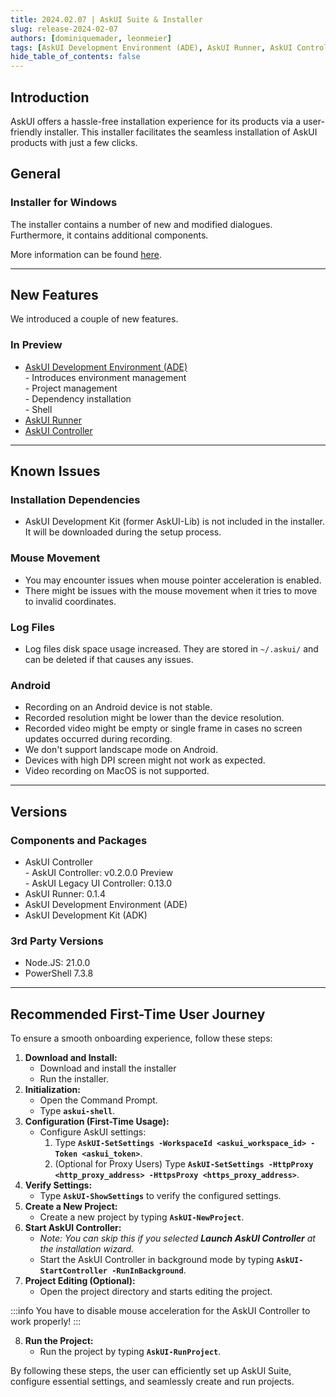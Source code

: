 ```yaml
---
title: 2024.02.07 | AskUI Suite & Installer
slug: release-2024-02-07
authors: [dominiquemader, leonmeier]
tags: [AskUI Development Environment (ADE), AskUI Runner, AskUI Controller]
hide_table_of_contents: false
---
```


## Introduction

AskUI offers a hassle-free installation experience for its products via a user-friendly installer. This installer facilitates the seamless installation of AskUI products with just a few clicks.

## General

### Installer for Windows
The installer contains a number of new and modified dialogues. Furthermore, it contains additional components.

More information can be found [here](../../docs/general/Getting%20Started/Installing%20AskUI/getting-started).

---
## New Features
We introduced a couple of new features.

### In Preview
- [AskUI Development Environment (ADE)](../../docs/general/Components/AskUI-Development-Environment)  
        - Introduces environment management  
        - Project management  
        - Dependency installation  
        - Shell  
- [AskUI Runner](../../docs/general/Components/AskUI-Runner)
- [AskUI Controller](../../docs/general/Components/AskUI-Controller)

---
## Known Issues

### Installation Dependencies
- AskUI Development Kit (former AskUI-Lib) is not included in the installer. It will be downloaded during the setup process.

### **Mouse Movement**
- You may encounter issues when mouse pointer acceleration is enabled.
- There might be issues with the mouse movement when it tries to move to invalid coordinates.

### **Log Files**
- Log files disk space usage increased. They are stored in `~/.askui/` and can be deleted if that causes any issues.

### **Android**
- Recording on an Android device is not stable.
- Recorded resolution might be lower than the device resolution.
- Recorded video might be empty or single frame in cases no screen updates occurred during recording.
- We don't support landscape mode on Android.
- Devices with high DPI screen might not work as expected.
- Video recording on MacOS is not supported.

---
## Versions

### Components and Packages
- AskUI Controller  
        - AskUI Controller: v0.2.0.0 Preview  
        - AskUI Legacy UI Controller: 0.13.0
- AskUI Runner: 0.1.4
- AskUI Development Environment (ADE)
- AskUI Development Kit (ADK)

### 3rd Party Versions
- Node.JS: 21.0.0
- PowerShell 7.3.8

---

## Recommended First-Time User Journey

To ensure a smooth onboarding experience, follow these steps:

1. **Download and Install:**
    - Download and install the installer
    - Run the installer.
2. **Initialization:**
    - Open the Command Prompt.
    - Type **`askui-shell`**.
3. **Configuration (First-Time Usage):**
    - Configure AskUI settings:
        1. Type **`AskUI-SetSettings -WorkspaceId <askui_workspace_id> -Token <askui_token>`**.
        2. (Optional for Proxy Users) Type **`AskUI-SetSettings -HttpProxy <http_proxy_address> -HttpsProxy <https_proxy_address>`**.
4. **Verify Settings:**
    - Type **`AskUI-ShowSettings`** to verify the configured settings.
5. **Create a New Project:**
    - Create a new project by typing **`AskUI-NewProject`**.
6. **Start AskUI Controller:**
    - _Note: You can skip this if you selected **Launch AskUI Controller** at the installation wizard._ 
    - Start the AskUI Controller in background mode by typing **`AskUI-StartController -RunInBackground`**.
7. **Project Editing (Optional):**
    - Open the project directory and starts editing the project.

:::info
You have to disable mouse acceleration for the AskUI Controller to work properly!
:::

8. **Run the Project:**
    - Run the project by typing **`AskUI-RunProject`**.

By following these steps, the user can efficiently set up AskUI Suite, configure essential settings, and seamlessly create and run projects.

